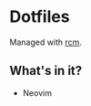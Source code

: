 Dotfiles
========

Managed with [rcm](https://github.com/thoughtbot/rcm).

What's in it?
-------------

* Neovim


